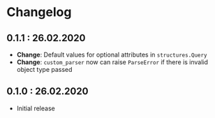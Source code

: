 # Changelog

## 0.1.1 : 26.02.2020

- **Change**: Default values for optional attributes in `structures.Query`
- **Change**: `custom_parser` now can raise `ParseError` if there is invalid object type passed

## 0.1.0 : 26.02.2020

- Initial release
